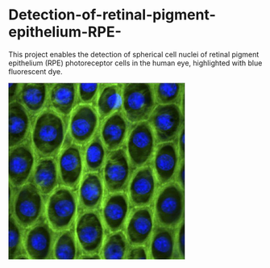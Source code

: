 # Detection-of-retinal-pigment-epithelium-RPE-

This project enables the detection of spherical cell nuclei of retinal pigment epithelium (RPE) photoreceptor cells in the human eye, highlighted with blue fluorescent dye.

<p align="left">
  <img width="350" height="350" src="https://raw.githubusercontent.com/kurtasli/Detection-of-retinal-pigment-epithelium-RPE-/main/NEI-medialibrary-4506615.jpg">
</p>


